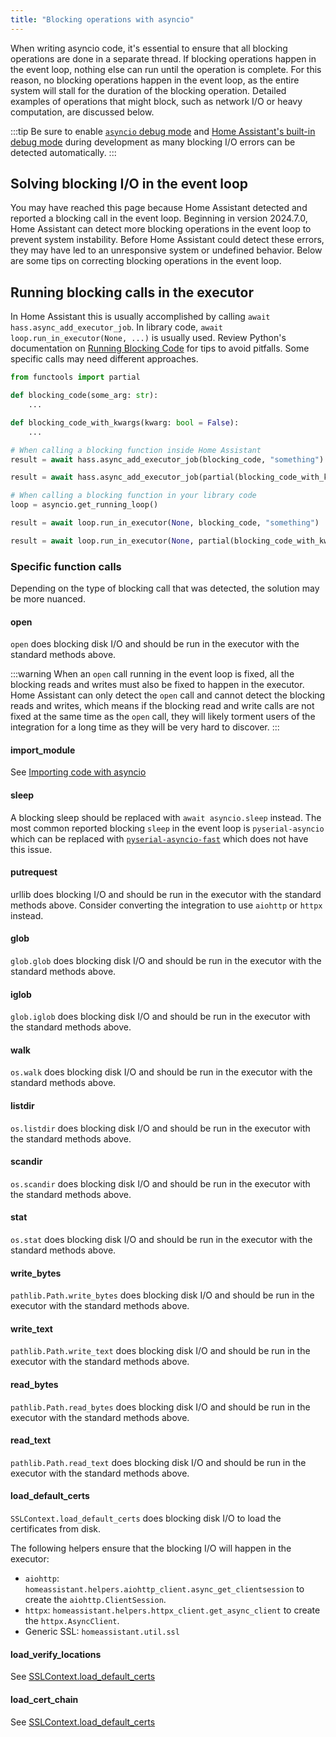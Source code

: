 ```yaml
---
title: "Blocking operations with asyncio"
---
```


When writing asyncio code, it's essential to ensure that all blocking operations are done in a separate thread. If blocking operations happen in the event loop, nothing else can run until the operation is complete. For this reason, no blocking operations happen in the event loop, as the entire system will stall for the duration of the blocking operation.
Detailed examples of operations that might block, such as network I/O or heavy computation, are discussed below.

:::tip
Be sure to enable [`asyncio` debug mode](https://docs.python.org/3/library/asyncio-dev.html#debug-mode) and [Home Assistant's built-in debug mode](https://www.home-assistant.io/integrations/homeassistant/#debug) during development as many blocking I/O errors can be detected automatically.
:::

## Solving blocking I/O in the event loop

You may have reached this page because Home Assistant detected and reported a blocking call in the event loop. Beginning in version 2024.7.0, Home Assistant can detect more blocking operations in the event loop to prevent system instability. Before Home Assistant could detect these errors, they may have led to an unresponsive system or undefined behavior. Below are some tips on correcting blocking operations in the event loop.

## Running blocking calls in the executor

In Home Assistant this is usually accomplished by calling `await hass.async_add_executor_job`. In library code, `await loop.run_in_executor(None, ...)` is usually used. Review Python's documentation on [Running Blocking Code](https://docs.python.org/3/library/asyncio-dev.html#running-blocking-code) for tips to avoid pitfalls. Some specific calls may need different approaches.

```python
from functools import partial

def blocking_code(some_arg: str):
    ...

def blocking_code_with_kwargs(kwarg: bool = False):
    ...

# When calling a blocking function inside Home Assistant
result = await hass.async_add_executor_job(blocking_code, "something")

result = await hass.async_add_executor_job(partial(blocking_code_with_kwargs, kwarg=True))

# When calling a blocking function in your library code
loop = asyncio.get_running_loop()

result = await loop.run_in_executor(None, blocking_code, "something")

result = await loop.run_in_executor(None, partial(blocking_code_with_kwargs, kwarg=True))
```

### Specific function calls

Depending on the type of blocking call that was detected, the solution may be more nuanced.

#### open

`open` does blocking disk I/O and should be run in the executor with the standard methods above.

:::warning
When an `open` call running in the event loop is fixed, all the blocking reads and writes must also be fixed to happen in the executor. Home Assistant can only detect the `open` call and cannot detect the blocking reads and writes, which means if the blocking read and write calls are not fixed at the same time as the `open` call, they will likely torment users of the integration for a long time as they will be very hard to discover.
:::

#### import_module

See [Importing code with asyncio](asyncio_imports.md)

#### sleep

A blocking sleep should be replaced with `await asyncio.sleep` instead. The most common reported blocking `sleep` in the event loop is `pyserial-asyncio` which can be replaced with [`pyserial-asyncio-fast`](https://github.com/home-assistant-libs/pyserial-asyncio-fast) which does not have this issue.

#### putrequest

urllib does blocking I/O and should be run in the executor with the standard methods above. Consider converting the integration to use `aiohttp` or `httpx` instead.

#### glob

`glob.glob` does blocking disk I/O and should be run in the executor with the standard methods above.

#### iglob

`glob.iglob` does blocking disk I/O and should be run in the executor with the standard methods above.

#### walk

`os.walk` does blocking disk I/O and should be run in the executor with the standard methods above.

#### listdir

`os.listdir` does blocking disk I/O and should be run in the executor with the standard methods above.

#### scandir

`os.scandir` does blocking disk I/O and should be run in the executor with the standard methods above.

#### stat

`os.stat` does blocking disk I/O and should be run in the executor with the standard methods above.

#### write_bytes

`pathlib.Path.write_bytes` does blocking disk I/O and should be run in the executor with the standard methods above.

#### write_text

`pathlib.Path.write_text` does blocking disk I/O and should be run in the executor with the standard methods above.

#### read_bytes

`pathlib.Path.read_bytes` does blocking disk I/O and should be run in the executor with the standard methods above.

#### read_text

`pathlib.Path.read_text` does blocking disk I/O and should be run in the executor with the standard methods above.

#### load_default_certs

`SSLContext.load_default_certs` does blocking disk I/O to load the certificates from disk. 

The following helpers ensure that the blocking I/O will happen in the executor:

- `aiohttp`: `homeassistant.helpers.aiohttp_client.async_get_clientsession` to create the `aiohttp.ClientSession`.
- `httpx`: `homeassistant.helpers.httpx_client.get_async_client` to create the `httpx.AsyncClient`.
- Generic SSL: `homeassistant.util.ssl`

#### load_verify_locations

See [SSLContext.load_default_certs](#load_default_certs)

#### load_cert_chain

See [SSLContext.load_default_certs](#load_default_certs)

